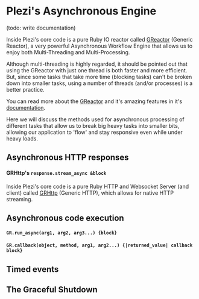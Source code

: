 # Plezi's Asynchronous Engine

(todo: write documentation)

Inside Plezi's core code is a pure Ruby IO reactor called [GReactor](https://github.com/boazsegev/GReactor) (Generic Reactor), a very powerful Asynchronous Workflow Engine that allows us to enjoy both Multi-Threading and Multi-Processing.

Although multi-threading is highly regarded, it should be pointed out that using the GReactor with just one thread is both faster and more efficient. But, since some tasks that take more time (blocking tasks) can't be broken down into smaller tasks, using a number of threads (and/or processes) is a better practice.

You can read more about the [GReactor](https://github.com/boazsegev/GReactor) and it's amazing features in it's [documentation](http://www.rubydoc.info/github/boazsegev/GReactor/master).

Here we will discuss the methods used for asynchronous processing of different tasks that allow us to break big heavy tasks into smaller bits, allowing our application to 'flow' and stay responsive even while under heavy loads.

## Asynchronous HTTP responses


#### GRHttp's `response.stream_async &block`

Inside Plezi's core code is a pure Ruby HTTP and Websocket Server (and client) called [GRHttp](https://github.com/boazsegev/GRHttp) (Generic HTTP), which allows for native HTTP streaming.



## Asynchronous code execution

#### `GR.run_async(arg1, arg2, arg3...) {block}`



#### `GR.callback(object, method, arg1, arg2...) {|returned_value| callback block}`


## Timed events

## The Graceful Shutdown

